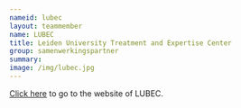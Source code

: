 ```yaml
---
nameid: lubec
layout: teammember
name: LUBEC
title: Leiden University Treatment and Expertise Center
group: samenwerkingspartner
summary: 
image: /img/lubec.jpg 
---
```


 
[Click here](https://www.universiteitleiden.nl/sociale-wetenschappen/lubec) to go to the website of LUBEC. 
